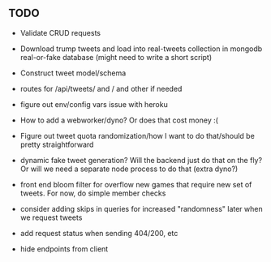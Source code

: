 ## TODO
 - Validate CRUD requests
 - Download trump tweets and load into real-tweets collection in mongodb real-or-fake database (might need to write a short script)
 - Construct tweet model/schema
 - routes for /api/tweets/ and / and other if needed
 - figure out env/config vars issue with heroku
 - How to add a webworker/dyno? Or does that cost money :(
 - Figure out tweet quota randomization/how I want to do that/should be pretty straightforward
 - dynamic fake tweet generation? Will the backend just do that on the fly? Or will we need a separate node process to do that (extra dyno?)

 - front end bloom filter for overflow new games that require new set of tweets. For now, do simple member checks

 - consider adding skips in queries for increased "randomness" later when we request tweets
 - add request status when sending 404/200, etc
 - hide endpoints from client